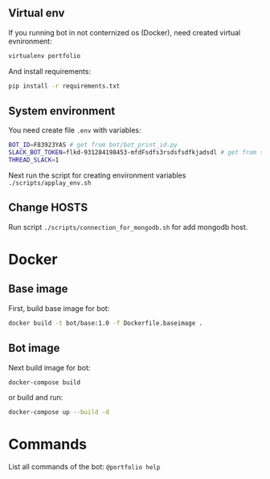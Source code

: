 ## Virtual env

If you running bot in not conternized os (Docker), need created virtual evnironment:

```bash
virtualenv portfolio
```

And install requirements:
```bash
pip install -r requirements.txt
```

## System environment

You need create file `.env` with variables:
```bash
BOT_ID=F83923YAS # get from bot/bot_print_id.py
SLACK_BOT_TOKEN=flkd-931284198453-mfdFsdfs3rsdsfsdfkjadsdl # get from settings your team
THREAD_SLACK=1
```

Next run the script for creating environment variables `./scripts/applay_env.sh`

## Change HOSTS

Run script `./scripts/connection_for_mongodb.sh` for add mongodb host.

# Docker

## Base image

First, build base image for bot:
```bash
docker build -t bot/base:1.0 -f Dockerfile.baseimage .
```

## Bot image
Next build image for bot:
```bash
docker-compose build
```
or build and run:
```bash
docker-compose up --build -d
```

# Commands

List all commands of the bot:
`@portfolio help`
